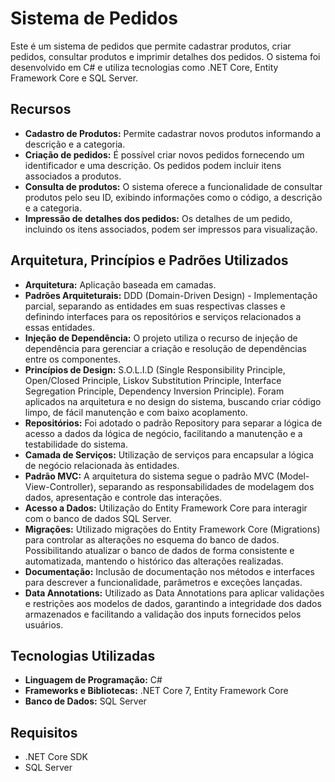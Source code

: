 # Sistema de Pedidos
Este é um sistema de pedidos que permite cadastrar produtos, criar pedidos, consultar produtos e imprimir detalhes dos pedidos. O sistema foi desenvolvido em C# e utiliza tecnologias como .NET Core, Entity Framework Core e SQL Server.

## Recursos

- **Cadastro de Produtos:** Permite cadastrar novos produtos informando a descrição e a categoria.
- **Criação de pedidos:** É possível criar novos pedidos fornecendo um identificador e uma descrição. Os pedidos podem incluir itens associados a produtos.
- **Consulta de produtos:** O sistema oferece a funcionalidade de consultar produtos pelo seu ID, exibindo informações como o código, a descrição e a categoria.
- **Impressão de detalhes dos pedidos:** Os detalhes de um pedido, incluindo os itens associados, podem ser impressos para visualização.

## Arquitetura, Princípios e Padrões Utilizados
- **Arquitetura:** Aplicação baseada em camadas.
- **Padrões Arquiteturais:** DDD (Domain-Driven Design) - Implementação parcial, separando as entidades em suas respectivas classes e definindo interfaces para os repositórios e serviços relacionados a essas entidades.
- **Injeção de Dependência:** O projeto utiliza o recurso de injeção de dependência para gerenciar a criação e resolução de dependências entre os componentes.
- **Princípios de Design:** S.O.L.I.D (Single Responsibility Principle, Open/Closed Principle, Liskov Substitution Principle, Interface Segregation Principle, Dependency Inversion Principle). Foram aplicados na arquitetura e no design do sistema, buscando criar código limpo, de fácil manutenção e com baixo acoplamento.
- **Repositórios:** Foi adotado o padrão Repository para separar a lógica de acesso a dados da lógica de negócio, facilitando a manutenção e a testabilidade do sistema.
- **Camada de Serviços:** Utilização de serviços para encapsular a lógica de negócio relacionada às entidades.
- **Padrão MVC:** A arquitetura do sistema segue o padrão MVC (Model-View-Controller), separando as responsabilidades de modelagem dos dados, apresentação e controle das interações.
- **Acesso a Dados:** Utilização do Entity Framework Core para interagir com o banco de dados SQL Server.
- **Migrações:** Utilizado migrações do Entity Framework Core (Migrations) para controlar as alterações no esquema do banco de dados. Possibilitando atualizar o banco de dados de forma consistente e automatizada, mantendo o histórico das alterações realizadas.
- **Documentação:** Inclusão de documentação nos métodos e interfaces para descrever a funcionalidade, parâmetros e exceções lançadas.
- **Data Annotations:** Utilizado as Data Annotations para aplicar validações e restrições aos modelos de dados, garantindo a integridade dos dados armazenados e facilitando a validação dos inputs fornecidos pelos usuários.

## Tecnologias Utilizadas

- **Linguagem de Programação:** C#
- **Frameworks e Bibliotecas:** .NET Core 7, Entity Framework Core
- **Banco de Dados:** SQL Server

## Requisitos

- .NET Core SDK
- SQL Server

